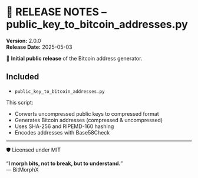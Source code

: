# 📎 RELEASE NOTES – public_key_to_bitcoin_addresses.py  
**Version:** 2.0.0  
**Release Date:** 2025-05-03

🎉 **Initial public release** of the Bitcoin address generator.

## Included

- `public_key_to_bitcoin_addresses.py`

This script:
- Converts uncompressed public keys to compressed format
- Generates Bitcoin addresses (compressed & uncompressed)
- Uses SHA-256 and RIPEMD-160 hashing
- Encodes addresses with Base58Check

---

🛡️ Licensed under MIT

“**I morph bits, not to break, but to understand.**”  
— BitMorphX